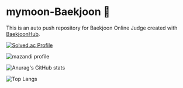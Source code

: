 # mymoon-Baekjoon 🌙 
This is an auto push repository for Baekjoon Online Judge created with [BaekjoonHub](https://github.com/BaekjoonHub/BaekjoonHub).

[![Solved.ac Profile](http://mazassumnida.wtf/api/v2/generate_badge?boj=mymoon2004)](https://solved.ac/mymoon2004/)

![mazandi profile](http://mazandi.herokuapp.com/api?handle=mymoon2004&theme=(dark))

![Anurag's GitHub stats](https://github-readme-stats.vercel.app/api?username=Dominic1324&show_icons=true&theme=radical)

![Top Langs](https://github-readme-stats.vercel.app/api/top-langs/?username=Dominic1324&exclude_repo=github-readme-stats,anuraghazra.github.io)

